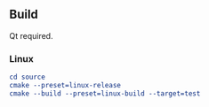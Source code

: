 

## Build

Qt required.

### Linux

```cmake
cd source
cmake --preset=linux-release
cmake --build --preset=linux-build --target=test
```
